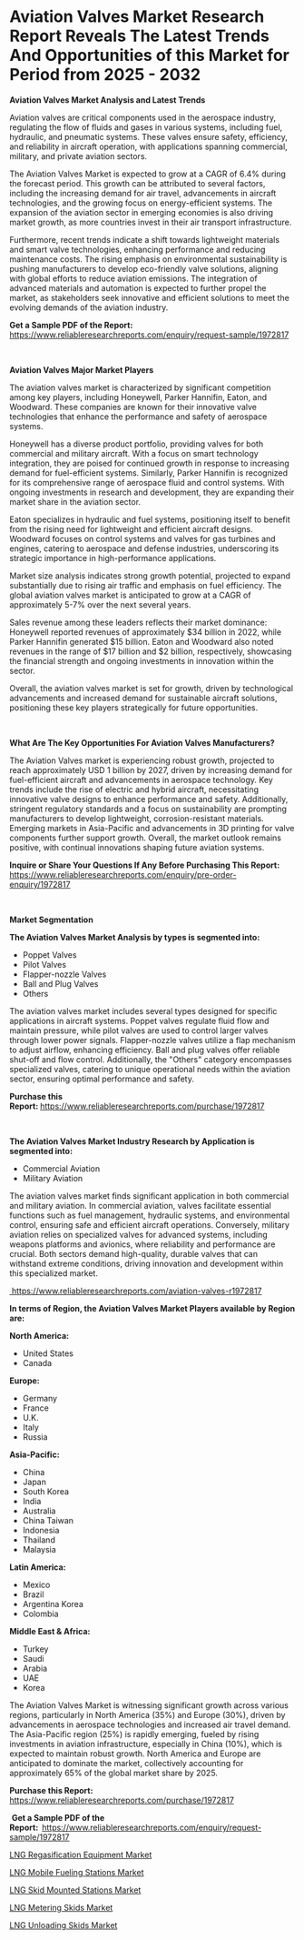 <p><h1>Aviation Valves Market Research Report Reveals The Latest Trends And Opportunities of this Market for Period from 2025 - 2032</h1></p><p><strong>Aviation Valves Market Analysis and Latest Trends</strong></p>
<p><p>Aviation valves are critical components used in the aerospace industry, regulating the flow of fluids and gases in various systems, including fuel, hydraulic, and pneumatic systems. These valves ensure safety, efficiency, and reliability in aircraft operation, with applications spanning commercial, military, and private aviation sectors.</p><p>The Aviation Valves Market is expected to grow at a CAGR of 6.4% during the forecast period. This growth can be attributed to several factors, including the increasing demand for air travel, advancements in aircraft technologies, and the growing focus on energy-efficient systems. The expansion of the aviation sector in emerging economies is also driving market growth, as more countries invest in their air transport infrastructure.</p><p>Furthermore, recent trends indicate a shift towards lightweight materials and smart valve technologies, enhancing performance and reducing maintenance costs. The rising emphasis on environmental sustainability is pushing manufacturers to develop eco-friendly valve solutions, aligning with global efforts to reduce aviation emissions. The integration of advanced materials and automation is expected to further propel the market, as stakeholders seek innovative and efficient solutions to meet the evolving demands of the aviation industry.</p></p>
<p><strong>Get a Sample PDF of the Report:&nbsp;</strong> <a href="https://www.reliableresearchreports.com/enquiry/request-sample/1972817?utm_campaign=11&utm_medium=2&utm_source=Github&utm_content=ia&utm_term=02032025&utm_id=aviation-valves">https://www.reliableresearchreports.com/enquiry/request-sample/1972817</a></p>
<p>&nbsp;</p>
<p><strong>Aviation Valves Major Market Players</strong></p>
<p><p>The aviation valves market is characterized by significant competition among key players, including Honeywell, Parker Hannifin, Eaton, and Woodward. These companies are known for their innovative valve technologies that enhance the performance and safety of aerospace systems.</p><p>Honeywell has a diverse product portfolio, providing valves for both commercial and military aircraft. With a focus on smart technology integration, they are poised for continued growth in response to increasing demand for fuel-efficient systems. Similarly, Parker Hannifin is recognized for its comprehensive range of aerospace fluid and control systems. With ongoing investments in research and development, they are expanding their market share in the aviation sector.</p><p>Eaton specializes in hydraulic and fuel systems, positioning itself to benefit from the rising need for lightweight and efficient aircraft designs. Woodward focuses on control systems and valves for gas turbines and engines, catering to aerospace and defense industries, underscoring its strategic importance in high-performance applications.</p><p>Market size analysis indicates strong growth potential, projected to expand substantially due to rising air traffic and emphasis on fuel efficiency. The global aviation valves market is anticipated to grow at a CAGR of approximately 5-7% over the next several years.</p><p>Sales revenue among these leaders reflects their market dominance: Honeywell reported revenues of approximately $34 billion in 2022, while Parker Hannifin generated $15 billion. Eaton and Woodward also noted revenues in the range of $17 billion and $2 billion, respectively, showcasing the financial strength and ongoing investments in innovation within the sector.</p><p>Overall, the aviation valves market is set for growth, driven by technological advancements and increased demand for sustainable aircraft solutions, positioning these key players strategically for future opportunities.</p></p>
<p>&nbsp;</p>
<p><strong>What Are The Key Opportunities For Aviation Valves Manufacturers?</strong></p>
<p><p>The Aviation Valves market is experiencing robust growth, projected to reach approximately USD 1 billion by 2027, driven by increasing demand for fuel-efficient aircraft and advancements in aerospace technology. Key trends include the rise of electric and hybrid aircraft, necessitating innovative valve designs to enhance performance and safety. Additionally, stringent regulatory standards and a focus on sustainability are prompting manufacturers to develop lightweight, corrosion-resistant materials. Emerging markets in Asia-Pacific and advancements in 3D printing for valve components further support growth. Overall, the market outlook remains positive, with continual innovations shaping future aviation systems.</p></p>
<p><strong>Inquire or Share Your Questions If Any Before Purchasing This Report:</strong> <a href="https://www.reliableresearchreports.com/enquiry/pre-order-enquiry/1972817?utm_campaign=11&utm_medium=2&utm_source=Github&utm_content=ia&utm_term=02032025&utm_id=aviation-valves">https://www.reliableresearchreports.com/enquiry/pre-order-enquiry/1972817</a></p>
<p>&nbsp;</p>
<p><strong>Market Segmentation</strong></p>
<p><strong>The Aviation Valves Market Analysis by types is segmented into:</strong></p>
<p><ul><li>Poppet Valves</li><li>Pilot Valves</li><li>Flapper-nozzle Valves</li><li>Ball and Plug Valves</li><li>Others</li></ul></p>
<p><p>The aviation valves market includes several types designed for specific applications in aircraft systems. Poppet valves regulate fluid flow and maintain pressure, while pilot valves are used to control larger valves through lower power signals. Flapper-nozzle valves utilize a flap mechanism to adjust airflow, enhancing efficiency. Ball and plug valves offer reliable shut-off and flow control. Additionally, the "Others" category encompasses specialized valves, catering to unique operational needs within the aviation sector, ensuring optimal performance and safety.</p></p>
<p><strong>Purchase this Report:&nbsp;</strong><a href="https://www.reliableresearchreports.com/purchase/1972817?utm_campaign=11&utm_medium=2&utm_source=Github&utm_content=ia&utm_term=02032025&utm_id=aviation-valves">https://www.reliableresearchreports.com/purchase/1972817</a></p>
<p>&nbsp;</p>
<p><strong>The Aviation Valves Market Industry Research by Application is segmented into:</strong></p>
<p><ul><li>Commercial Aviation</li><li>Military Aviation</li></ul></p>
<p><p>The aviation valves market finds significant application in both commercial and military aviation. In commercial aviation, valves facilitate essential functions such as fuel management, hydraulic systems, and environmental control, ensuring safe and efficient aircraft operations. Conversely, military aviation relies on specialized valves for advanced systems, including weapons platforms and avionics, where reliability and performance are crucial. Both sectors demand high-quality, durable valves that can withstand extreme conditions, driving innovation and development within this specialized market.</p></p>
<p><a href="https://www.reliableresearchreports.com/aviation-valves-r1972817?utm_campaign=11&utm_medium=2&utm_source=Github&utm_content=ia&utm_term=02032025&utm_id=aviation-valves">&nbsp;https://www.reliableresearchreports.com/aviation-valves-r1972817</a></p>
<p><strong>In terms of Region, the Aviation Valves Market Players available by Region are:</strong></p>
<p>
    <p> <strong> North America: </strong>
        <ul>
            <li>United States</li>
            <li>Canada</li>
        </ul>
        </p> 
    <p> <strong> Europe: </strong>
        <ul>
            <li>Germany</li>
            <li>France</li>
            <li>U.K.</li>
            <li>Italy</li>
            <li>Russia</li>
        </ul>
        </p> 
    <p> <strong> Asia-Pacific: </strong>
        <ul>
            <li>China</li>
            <li>Japan</li>
            <li>South Korea</li>
            <li>India</li>
            <li>Australia</li>
            <li>China Taiwan</li>
            <li>Indonesia</li>
            <li>Thailand</li>
            <li>Malaysia</li>
        </ul>
        </p> 
    <p> <strong> Latin America: </strong>
        <ul>
            <li>Mexico</li>
            <li>Brazil</li>
            <li>Argentina Korea</li>
            <li>Colombia</li>
        </ul>
        </p> 
    <p> <strong> Middle East & Africa: </strong>
        <ul>
            <li>Turkey</li>
            <li>Saudi</li>
            <li>Arabia</li>
            <li>UAE</li>
            <li>Korea</li>
        </ul>
    </p>
    </p>
<p><p>The Aviation Valves Market is witnessing significant growth across various regions, particularly in North America (35%) and Europe (30%), driven by advancements in aerospace technologies and increased air travel demand. The Asia-Pacific region (25%) is rapidly emerging, fueled by rising investments in aviation infrastructure, especially in China (10%), which is expected to maintain robust growth. North America and Europe are anticipated to dominate the market, collectively accounting for approximately 65% of the global market share by 2025.</p></p>
<p><strong>Purchase this Report: </strong><a href="https://www.reliableresearchreports.com/purchase/1972817?utm_campaign=11&utm_medium=2&utm_source=Github&utm_content=ia&utm_term=02032025&utm_id=aviation-valves">https://www.reliableresearchreports.com/purchase/1972817</a></p>
<p>&nbsp;<strong>Get a Sample PDF of the Report:&nbsp;&nbsp;</strong><a href="https://www.reliableresearchreports.com/enquiry/request-sample/1972817?utm_campaign=11&utm_medium=2&utm_source=Github&utm_content=ia&utm_term=02032025&utm_id=aviation-valves">https://www.reliableresearchreports.com/enquiry/request-sample/1972817</a></p>
<p><strong></strong></p>
<p><p><a href="https://github.com/ivvrgibi/Market-Research-Report-List-1/blob/main/lng-regasification-equipment-market.md?utm_campaign=11&utm_medium=2&utm_source=Github&utm_content=ia&utm_term=02032025&utm_id=aviation-valves">LNG Regasification Equipment Market</a></p><p><a href="https://github.com/raquinyagua/Market-Research-Report-List-1/blob/main/lng-mobile-fueling-stations-market.md?utm_campaign=11&utm_medium=2&utm_source=Github&utm_content=ia&utm_term=02032025&utm_id=aviation-valves">LNG Mobile Fueling Stations Market</a></p><p><a href="https://github.com/ziwersekos/Market-Research-Report-List-1/blob/main/lng-skid-mounted-stations-market.md?utm_campaign=11&utm_medium=2&utm_source=Github&utm_content=ia&utm_term=02032025&utm_id=aviation-valves">LNG Skid Mounted Stations Market</a></p><p><a href="https://github.com/lanuskarnajc/Market-Research-Report-List-1/blob/main/lng-metering-skids-market.md?utm_campaign=11&utm_medium=2&utm_source=Github&utm_content=ia&utm_term=02032025&utm_id=aviation-valves">LNG Metering Skids Market</a></p><p><a href="https://github.com/shirlantosx7/Market-Research-Report-List-1/blob/main/lng-unloading-skids-market.md?utm_campaign=11&utm_medium=2&utm_source=Github&utm_content=ia&utm_term=02032025&utm_id=aviation-valves">LNG Unloading Skids Market</a></p></p>